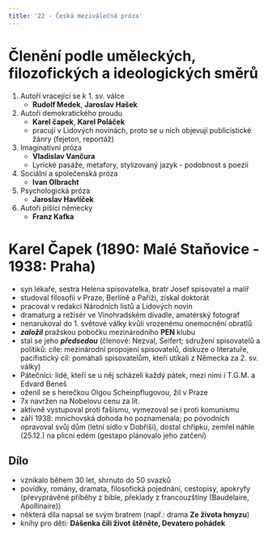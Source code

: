 ```yaml
---
title: '22 - Česká meziválečná próza'
---
```


# Členění podle uměleckých, filozofických a ideologických směrů

1. Autoři vracející se k 1. sv. válce
	- **Rudolf Medek**, **Jaroslav Hašek**
2. Autoři demokratického proudu
	- **Karel čapek**, **Karel Poláček**
	- pracují v Lidových novinách, proto se u nich objevují publicistické žánry (fejeton, reportáž)
3. Imaginativní próza
	- **Vladislav Vančura**
	- Lyrické pasáže, metafory, stylizovaný jazyk - podobnost s poezií
4. Sociální a společenská próza
	- **Ivan Olbracht**
5. Psychologická próza
	- **Jaroslav Havlíček**
6. Autoři píšící německy
	- **Franz Kafka**

# Karel Čapek (1890: Malé Staňovice - 1938: Praha)
- syn lékaře, sestra Helena spisovatelka, bratr Josef spisovatel a malíř
- studoval filosofii v Praze, Berlíně a Paříži, získal doktorát
- pracoval v redakci Národních listů a Lidových novin
- dramaturg a režisér ve Vinohradském divadle, amatérský fotograf
- nenarukoval do 1. světové války kvůli vrozenému onemocnění obratlů
- ***založil*** pražskou pobočku mezinárodního **PEN** klubu
- stal se jeho ***předsedou*** (členové: Nezval, Seifert; sdružení spisovatelů a politiků: cíle: mezinárodní propojení spisovatelů, diskuze o literatuře, pacifistický cíl: pomáhali spisovatelům, kteří utíkali z Německa za 2. sv. války)
- Pátečníci: lidé, kteří se u něj scházeli každý pátek, mezi nimi i T.G.M. a Edvard Beneš
- oženil se s herečkou Olgou Scheinpflugovou, žil v Praze
- 7x navržen na Nobelovu cenu za lit.
- aktivně vystupoval proti fašismu, vymezoval se i proti komunismu
- září 1938: mnichovská dohoda ho poznamenala; po povodních opravoval svůj dům (letní sídlo v Dobříši), dostal chřipku, zemřel náhle (25.12.) na plicní edém (gestapo plánovalo jeho zatčení)
## Dílo
- vznikalo během 30 let, shrnuto do 50 svazků
- povídky, romány, dramata, filosofická pojednání, cestopisy, apokryfy (převyprávěné příběhy z bible, překlady z francouzštiny (Baudelaire, Apollinaire))
- některá díla napsal se svým bratrem (např.: drama **Ze života hmyzu**)
- knihy pro děti: **Dášenka čili život štěněte, Devatero pohádek**